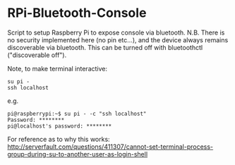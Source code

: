 # RPi-Bluetooth-Console

Script to setup Raspberry Pi to expose console via bluetooth.
N.B. There is no security implemented here (no pin etc...),
and the device always remains discoverable via bluetooth.
This can be turned off with bluetoothctl ("discoverable off").

Note, to make terminal interactive:
```
su pi -
ssh localhost
```
e.g.
```
pi@raspberrypi:~$ su pi - -c "ssh localhost"
Password: ********
pi@localhost's password: ********
```

For reference as to why this works:  
http://serverfault.com/questions/411307/cannot-set-terminal-process-group-during-su-to-another-user-as-login-shell
